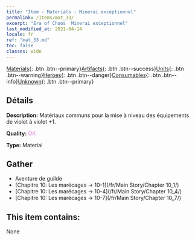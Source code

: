 ```yaml
---
title: "Item - Materials - Minerai exceptionnel"
permalink: /Items/mat_33/
excerpt: "Era of Chaos  Minerai exceptionnel"
last_modified_at: 2021-04-14
locale: fr
ref: "mat_33.md"
toc: false
classes: wide
---
```

 [Materials](/fr/Items/){: .btn .btn--primary}[Artifacts](/fr/Items/Artifacts/){: .btn .btn--success}[Units](/fr/Items/Units/){: .btn .btn--warning}[Heroes](/fr/Items/Heroes/){: .btn .btn--danger}[Consumables](/fr/Items/Consumables/){: .btn .btn--info}[Unknown](/fr/Items/Unknown/){: .btn .btn--primary}

## Détails
 **Description:** Matériaux communs pour la mise à niveau des équipements de violet à violet +1.

 **Quality:** <span style="color: #DA70D6">OK</span>

 **Type:** Material

## Gather

*    Aventure de guilde 
*    [Chapitre 10: Les marécages -> 10-1](/fr/Main Story/Chapter 10_1/) 
*    [Chapitre 10: Les marécages -> 10-4](/fr/Main Story/Chapter 10_4/) 
*    [Chapitre 10: Les marécages -> 10-7](/fr/Main Story/Chapter 10_7/) 

## This item contains:

  None

